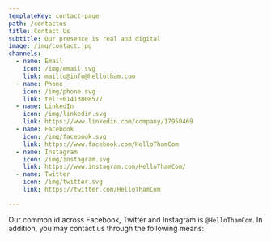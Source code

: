 ```yaml
---
templateKey: contact-page
path: /contactus
title: Contact Us
subtitle: Our presence is real and digital
image: /img/contact.jpg
channels:
  - name: Email
    icon: /img/email.svg
    link: mailto@info@hellotham.com
  - name: Phone
    icon: /img/phone.svg
    link: tel:+61413008577
  - name: LinkedIn
    icon: /img/linkedin.svg
    link: https://www.linkedin.com/company/17950469
  - name: Facebook
    icon: /img/facebook.svg
    link: https://www.facebook.com/HelloThamCom
  - name: Instagram
    icon: /img/instagram.svg
    link: https://www.instagram.com/HelloThamCom/
  - name: Twitter
    icon: /img/twitter.svg
    link: https://twitter.com/HelloThamCom

---
```

Our common id across Facebook, Twitter and Instagram is `@HelloThamCom`. In addition, you may contact us through the following​ means: